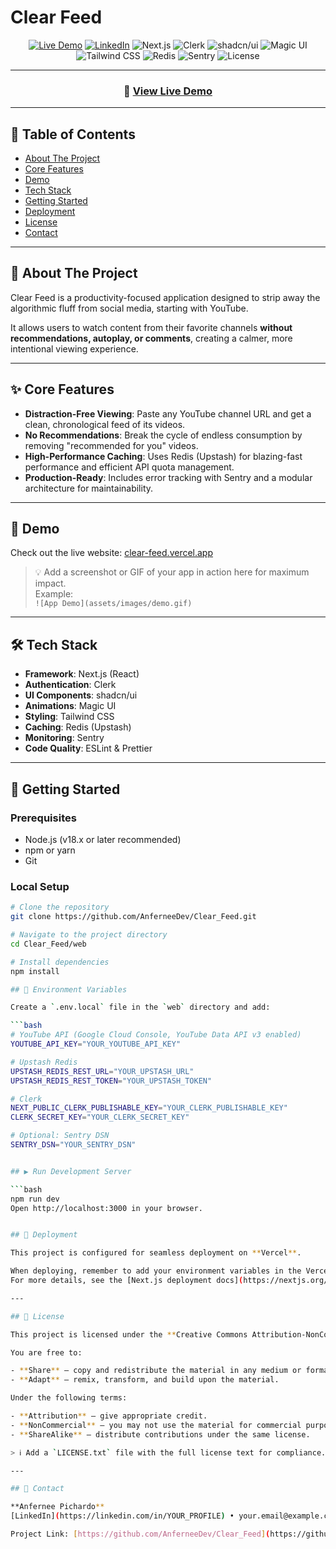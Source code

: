 # Clear Feed

<div align="center">

[![Live Demo](https://img.shields.io/badge/Live%20Demo-clear--feed.vercel.app-brightgreen?style=for-the-badge)](https://clear-feed.vercel.app)
[![LinkedIn](https://img.shields.io/badge/LinkedIn-0A66C2?style=for-the-badge&logo=linkedin&logoColor=white)](https://linkedin.com/in/YOUR_PROFILE)
![Next.js](https://img.shields.io/badge/Next.js-000000?style=for-the-badge&logo=nextdotjs&logoColor=white)
![Clerk](https://img.shields.io/badge/Clerk-6C47FF?style=for-the-badge&logo=clerk&logoColor=white)
![shadcn/ui](https://img.shields.io/badge/shadcn%2Fui-000000?style=for-the-badge&logo=shadcnui&logoColor=white)
![Magic UI](https://img.shields.io/badge/Magic%20UI-000000?style=for-the-badge&logo=magicui&logoColor=white)
![Tailwind CSS](https://img.shields.io/badge/Tailwind%20CSS-06B6D4?style=for-the-badge&logo=tailwindcss&logoColor=white)
![Redis](https://img.shields.io/badge/Redis-DC382D?style=for-the-badge&logo=redis&logoColor=white)
![Sentry](https://img.shields.io/badge/Sentry-362D59?style=for-the-badge&logo=sentry&logoColor=white)
![License](https://img.shields.io/badge/License-CC%20BY--NC--SA%204.0-lightgrey.svg?style=for-the-badge)

</div>

---

<div align="center">

### 🚀 [View Live Demo](https://clear-feed.vercel.app)

</div>

---

## 📖 Table of Contents

- [About The Project](#-about-the-project)
- [Core Features](#-core-features)
- [Demo](#-demo)
- [Tech Stack](#-tech-stack)
- [Getting Started](#-getting-started)
- [Deployment](#-deployment)
- [License](#-license)
- [Contact](#-contact)

---

## 🎯 About The Project

Clear Feed is a productivity-focused application designed to strip away the algorithmic fluff from social media, starting with YouTube.

It allows users to watch content from their favorite channels **without recommendations, autoplay, or comments**, creating a calmer, more intentional viewing experience.

---

## ✨ Core Features

- **Distraction-Free Viewing**: Paste any YouTube channel URL and get a clean, chronological feed of its videos.
- **No Recommendations**: Break the cycle of endless consumption by removing "recommended for you" videos.
- **High-Performance Caching**: Uses Redis (Upstash) for blazing-fast performance and efficient API quota management.
- **Production-Ready**: Includes error tracking with Sentry and a modular architecture for maintainability.

---

## 📸 Demo

Check out the live website: [clear-feed.vercel.app](https://clear-feed.vercel.app)

> 💡 Add a screenshot or GIF of your app in action here for maximum impact.  
> Example:  
> `![App Demo](assets/images/demo.gif)`

---

## 🛠️ Tech Stack

- **Framework**: Next.js (React)
- **Authentication**: Clerk
- **UI Components**: shadcn/ui
- **Animations**: Magic UI
- **Styling**: Tailwind CSS
- **Caching**: Redis (Upstash)
- **Monitoring**: Sentry
- **Code Quality**: ESLint & Prettier

---

## 🚀 Getting Started

### Prerequisites

- Node.js (v18.x or later recommended)
- npm or yarn
- Git

### Local Setup

````bash
# Clone the repository
git clone https://github.com/AnferneeDev/Clear_Feed.git

# Navigate to the project directory
cd Clear_Feed/web

# Install dependencies
npm install

## 🔑 Environment Variables

Create a `.env.local` file in the `web` directory and add:

```bash
# YouTube API (Google Cloud Console, YouTube Data API v3 enabled)
YOUTUBE_API_KEY="YOUR_YOUTUBE_API_KEY"

# Upstash Redis
UPSTASH_REDIS_REST_URL="YOUR_UPSTASH_URL"
UPSTASH_REDIS_REST_TOKEN="YOUR_UPSTASH_TOKEN"

# Clerk
NEXT_PUBLIC_CLERK_PUBLISHABLE_KEY="YOUR_CLERK_PUBLISHABLE_KEY"
CLERK_SECRET_KEY="YOUR_CLERK_SECRET_KEY"

# Optional: Sentry DSN
SENTRY_DSN="YOUR_SENTRY_DSN"


## ▶️ Run Development Server

```bash
npm run dev
Open http://localhost:3000 in your browser.


## 🚢 Deployment

This project is configured for seamless deployment on **Vercel**.

When deploying, remember to add your environment variables in the Vercel project settings.
For more details, see the [Next.js deployment docs](https://nextjs.org/docs/deployment).

---

## 📜 License

This project is licensed under the **Creative Commons Attribution-NonCommercial-ShareAlike 4.0 International License (CC BY-NC-SA 4.0)**.

You are free to:

- **Share** — copy and redistribute the material in any medium or format.
- **Adapt** — remix, transform, and build upon the material.

Under the following terms:

- **Attribution** — give appropriate credit.
- **NonCommercial** — you may not use the material for commercial purposes.
- **ShareAlike** — distribute contributions under the same license.

> ℹ️ Add a `LICENSE.txt` file with the full license text for compliance.

---

## 📧 Contact

**Anfernee Pichardo**
[LinkedIn](https://linkedin.com/in/YOUR_PROFILE) • your.email@example.com

Project Link: [https://github.com/AnferneeDev/Clear_Feed](https://github.com/AnferneeDev/Clear_Feed)
````
